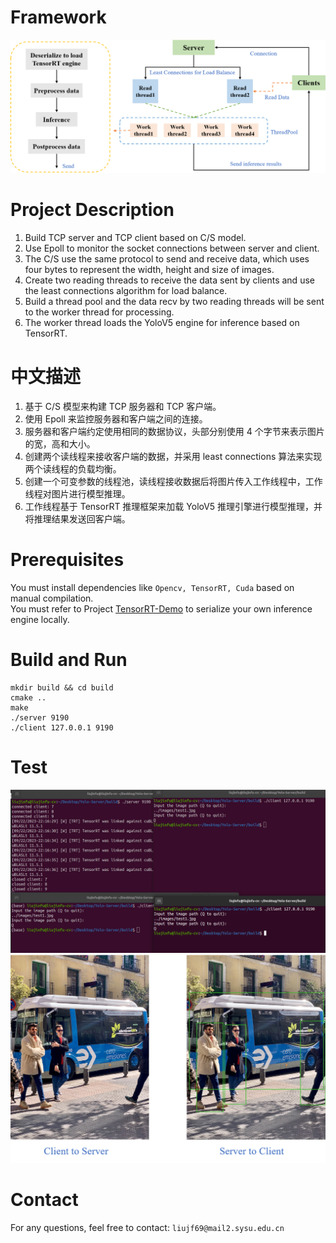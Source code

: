 # Framework
<div align=center>
<img src="https://github.com/liujf69/YoloV5-Server/blob/main/framework.png"/>
</div>

# Project Description
1. Build TCP server and TCP client based on C/S model. <br />
2. Use Epoll to monitor the socket connections between server and client. <br />
3. The C/S use the same protocol to send and receive data, which uses four bytes to represent the width, height and size of images. <br />
4. Create two reading threads to receive the data sent by clients and use the least connections algorithm for load balance. <br />
5. Build a thread pool and the data recv by two reading threads will be sent to the worker thread for processing. <br />
6. The worker thread loads the YoloV5 engine for inference based on TensorRT. <br />

# 中文描述
1. 基于 C/S 模型来构建 TCP 服务器和 TCP 客户端。<br />
2. 使用 Epoll 来监控服务器和客户端之间的连接。<br />
3. 服务器和客户端约定使用相同的数据协议，头部分别使用 4 个字节来表示图片的宽，高和大小。<br />
4. 创建两个读线程来接收客户端的数据，并采用 least connections 算法来实现两个读线程的负载均衡。<br />
5. 创建一个可变参数的线程池，读线程接收数据后将图片传入工作线程中，工作线程对图片进行模型推理。<br />
6. 工作线程基于 TensorRT 推理框架来加载 YoloV5 推理引擎进行模型推理，并将推理结果发送回客户端。<br />

# Prerequisites
You must install dependencies like ```Opencv, TensorRT, Cuda``` based on manual compilation. <br />
You must refer to Project [TensorRT-Demo](https://github.com/liujf69/TensorRT-Demo/tree/master/TRT_YoloV5) to serialize your own inference engine locally. <br />

# Build and Run
```
mkdir build && cd build
cmake ..
make
./server 9190
./client 127.0.0.1 9190
```

# Test
<div align=center>
<img src="https://github.com/liujf69/YoloV5-Server/blob/main/test_server.png"/>
</div>
<div align=center>
<img src="https://github.com/liujf69/YoloV5-Server/blob/main/show.png"/>
</div>

# Contact
For any questions, feel free to contact: ```liujf69@mail2.sysu.edu.cn```
